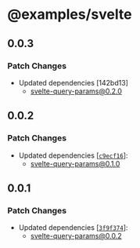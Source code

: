 # @examples/svelte

## 0.0.3

### Patch Changes

- Updated dependencies [142bd13]
  - svelte-query-params@0.2.0

## 0.0.2

### Patch Changes

- Updated dependencies [[`c9ecf16`](https://github.com/Ernxst/svelte-query-params/commit/c9ecf16df563e1af0b386e17d125f922a5ed83d6)]:
  - svelte-query-params@0.1.0

## 0.0.1

### Patch Changes

- Updated dependencies [[`3f9f374`](https://github.com/Ernxst/svelte-query-params/commit/3f9f3743c778d08d86fb30647793b52ca6d0159f)]:
  - svelte-query-params@0.0.2
